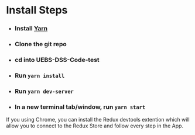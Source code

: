 # Install Steps #

- ### Install [Yarn](https://yarnpkg.com/en/)

- ### Clone the git repo

- ### cd into UEBS-DSS-Code-test

- ### Run `yarn install`

- ### Run `yarn dev-server`

- ### In a new terminal tab/window, run `yarn start`

If you using Chrome, you can install the Redux devtools extention which will allow you to connect to the Redux Store and follow every step in the App.
